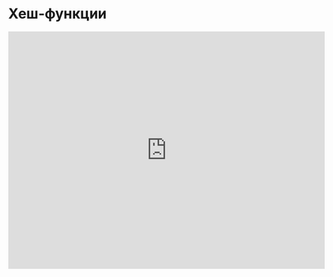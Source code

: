 # Хеш-функции
<iframe width="640" height="480" src="https://www.youtube.com/embed/WhNV1mrDoeo?list=PLU-TUGRFxOHhaF68Xo_oXE1nuRj5RiP1P" frameborder="0" allowfullscreen></iframe>
